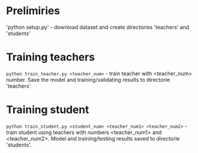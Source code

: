 # Prelimiries

'python setup.py' - download dataset and create directories 'teachers' and 'students'

# Training teachers

`python train_teacher.py <teacher_num>` - train teacher with <teacher_num> number. Save the model and training/validating results to directorie 'teachers'

# Training student

`python train_student.py <student_num> <teacher_num1> <teacher_num2>` - train student using teachers with numbers <teacher_num1> and <teacher_num2>. Model and training/testing results saved to directorie 'students'.
